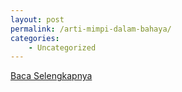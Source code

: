 ```yaml
---
layout: post
permalink: /arti-mimpi-dalam-bahaya/
categories:
    - Uncategorized
---
```


[Baca Selengkapnya](/10)
